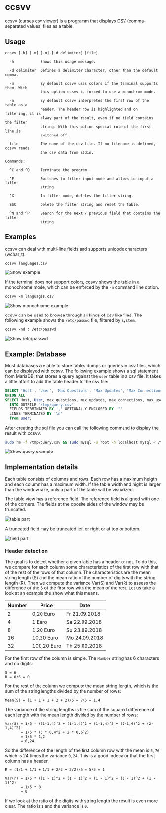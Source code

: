 # ccsvv
ccsvv (curses csv viewer) is a programm that displays [CSV](https://en.wikipedia.org/wiki/Comma-separated_values) (comma-separated values) files as a table.

## Usage

```
ccsvv [-h] [-m] [-n] [-d delimiter] [file]

  -h            Shows this usage message.

  -d delimiter  Defines a delimiter character, other than the default comma.

  -m            By default ccsvv uses colors if the terminal supports them. With
                this option ccsvv is forced to use a monochrom mode.

  -n            By default ccsvv interpretes the first row of the table as a
                header. The header row is highlighted and on filtering, it is
                alway part of the result, even if no field contains the filter
                string. With this option special role of the first line is
                switched off.

  file          The name of the csv file. If no filename is defined, ccsvv reads
                the csv data from stdin.

Commands:

  ^C and ^Q     Terminate the program.

  ^F            Switches to filter input mode and allows to input a filter
                string.

  ^X            In filter mode, deletes the filter string.

  ESC           Delete the filter string and reset the table.

  ^N and ^P     Search for the next / previous field that contains the filter
                string.
```
## Examples
ccsvv can deal with multi-line fields and supports unicode characters (wchar_t).
```
ccsvv languages.csv
```
![Show example](img/languages.png)

If the terminal does not support colors, ccsvv shows the table in a monochrome mode, which can be enforced by the `-m` command line option.
```
ccsvv -m languages.csv
```
![Show monochrome example](img/mono.png)

ccsvv can be used to browse through all kinds of csv like files. The following example shows the `/etc/passwd` file, filtered by `system`.
```
ccsvv -nd : /etc/passwd
```
![Show /etc/passwd](img/etc-passwd.png)
## Example: Database
Most databases are able to store tables dumps or queries in csv files, which can be displayed with ccsvv. The following example shows a sql statement from MariaDB, that stores a query against the `user` table in a csv file. It takes a little affort to add the table header to the csv file:

```sql
SELECT 'Host', 'User', 'Max Questions', 'Max Updates', 'Max Connections', 'Max User Uonnections'
UNION ALL
SELECT Host, User, max_questions, max_updates, max_connections, max_user_connections
  INTO OUTFILE '/tmp/query.csv'
  FIELDS TERMINATED BY ',' OPTIONALLY ENCLOSED BY '"'
  LINES TERMINATED BY '\n'
  from user;
```

After creating the sql file you can call the following command to display the result with ccsvv.

```bash
sudo rm -f /tmp/query.csv && sudo mysql -u root -h localhost mysql < /tmp/query.sql && ccsvv /tmp/query.csv
```
![Show query example](img/query.png)

## Implementation details
Each table consists of columns and rows. Each row has a maximum heigth and 
each column has a maximum width.
If the table width and hight is larger than the window size, only a part of
the table will be visualized.

The table view has a reference field. The reference field is aligned with one
of the corners. The fields at the oposite sides of the window may be truncated.

![table part](img/table_part.png?raw=true "Table Part")

A truncated field may be truncated left or right or at top or bottom.

![field part](img/field_part.png?raw=true "Field Part")

### Header detection
The goal is to detect whether a given table has a header or not. To do this, we compare for each column some characteristics of the first row with that of the rest of the rows of that column. The characteristics are the mean string length (S) and the mean ratio of the number of digits with the string length (R). Then we compute the variance Var(S) and Var(R) to assess the difference of the S of the first row with the mean of the rest. Let us take a look at an example the show what this means.

| Number | Price       | Date          |
| ------ |-------------| --------------|
| 2      | 0,20 Euro   | Fr 21.09.2018 |
| 4      | 1 Euro      | Sa 22.09.2018 |
| 8      | 1,20 Euro   | Su 23.09.2018 |
| 16     | 10,20 Euro  | Mo 24.09.2018 |
| 32     | 100,20 Euro | Th 25.09.2018 |

For the first row of the column is simple. The `Number` string has 6 characters and no digits:

```
S = 6 
R = 0/6 = 0
```

For the rest of the column we compute the mean string length, which is the sum of the string lengths divided by the number of rows:
```
Mean(S) = (1 + 1 + 1 + 2 + 2)/5 = 7/5 = 1,4
```
The variance of the string lengths is the sum of the squared difference of each length with the mean length divided by the number of rows:
```
Var(S) = 1/5 * ((1-1,4)^2 + (1-1,4)^2 + (1-1,4)^2 + (2-1,4)^2 + (2-1,4)^2)
       = 1/5 * (3 * 0,4^2 + 2 * 0,6^2)
       = 1/5 * 1,2
       = 0,24
```
So the difference of the length of the first column row with the mean is `5,76` which is 24 times the variance `0,24`. This is a good indecator that the first column has a header.

```
R = (1/1 + 1/1 + 1/1 + 2/2 + 2/2)/5 = 5/5 = 1

Var(r) = 1/5 * ((1 - 1)^2 + (1 - 1)^2 + (1 - 1)^2 + (1 - 1)^2 + (1 - 1)^2)
       = 1/5 * 0
       = 0
```
If we look at the ratio of the digits with string length the result is even more clear. The ratio is `1` and the variance is `0`.

